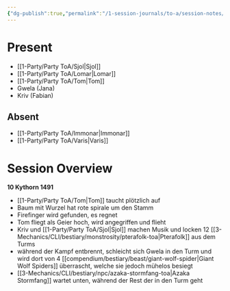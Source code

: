 ```yaml
---
{"dg-publish":true,"permalink":"/1-session-journals/to-a/session-notes/2025-04-19-to-a-s007/","tags":["journal"]}
---
```



# Present




- [[1-Party/Party ToA/Sjol\|Sjol]] 
- [[1-Party/Party ToA/Lomar\|Lomar]]
- [[1-Party/Party ToA/Tom\|Tom]]
- Gwela (Jana)
- Kriv (Fabian)

## Absent


- [[1-Party/Party ToA/Immonar\|Immonar]]
- [[1-Party/Party ToA/Varis\|Varis]]



# Session Overview



**10 Kythorn 1491**
-  [[1-Party/Party ToA/Tom\|Tom]] taucht plötzlich auf
- Baum mit Wurzel hat rote spirale um den Stamm
- Firefinger wird gefunden, es regnet
- Tom fliegt als Geier hoch, wird angegriffen und flieht
- Kriv und [[1-Party/Party ToA/Sjol\|Sjol]] machen Musik und locken 12 [[3-Mechanics/CLI/bestiary/monstrosity/pterafolk-toa\|Pterafolk]] aus dem Turms
- während der Kampf entbrennt, schleicht sich Gwela in den Turm und wird dort von 4 [[compendium/bestiary/beast/giant-wolf-spider\|Giant Wolf Spiders]] überrascht, welche sie jedoch mühelos besiegt
- [[3-Mechanics/CLI/bestiary/npc/azaka-stormfang-toa\|Azaka Stormfang]] wartet unten, während der Rest der in den Turm geht
